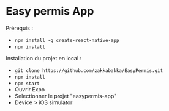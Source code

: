 # Easy permis App

Prérequis : 

* `npm install -g create-react-native-app`
* `npm install`

Installation du projet en local :

* `git clone https://github.com/zakkabakka/EasyPermis.git`
* `npm install`
* `npm start`
* Ouvrir Expo
* Selectionner le projet "easypermis-app"
* Device > iOS simulator
